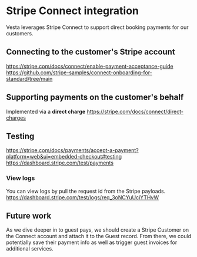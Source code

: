 # Stripe Connect integration

Vesta leverages Stripe Connect to support direct booking payments for our customers.

## Connecting to the customer's Stripe account

https://stripe.com/docs/connect/enable-payment-acceptance-guide
https://github.com/stripe-samples/connect-onboarding-for-standard/tree/main

## Supporting payments on the customer's behalf

Implemented via a **direct charge**
https://stripe.com/docs/connect/direct-charges

## Testing

https://stripe.com/docs/payments/accept-a-payment?platform=web&ui=embedded-checkout#testing
https://dashboard.stripe.com/test/payments

### View logs

You can view logs by pull the request id from the Stripe payloads.
https://dashboard.stripe.com/test/logs/req_3oNCYuUciYTHvW

## Future work

As we dive deeper in to guest pays, we should create a Stripe Customer on the Connect account and attach it to the Guest record. From there, we could potentially save their payment info as well as trigger guest invoices for additional services.
